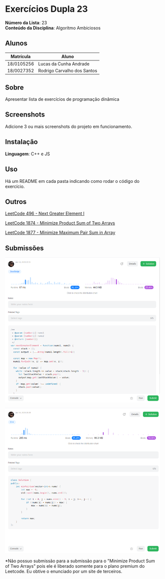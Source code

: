 # Exercícios Dupla 23

**Número da Lista**: 23<br>
**Conteúdo da Disciplina**: Algoritmo Ambiciosos<br>

## Alunos
|Matrícula | Aluno |
| -- | -- |
| 18/0105256 | Lucas da Cunha Andrade |
| 18/0027352 | Rodrigo Carvalho dos Santos |

## Sobre
Apresentar lista de exercícios de programação dinâmica

## Screenshots
Adicione 3 ou mais screenshots do projeto em funcionamento.

## Instalação
**Linguagem**: C++ e JS<br>

## Uso
Há um README em cada pasta indicando como rodar o código do exercício.

## Outros
[LeetCode 496 - Next Greater Element I](https://leetcode.com/problems/next-greater-element-i/)

[LeetCode 1874 - Minimize Product Sum of Two Arrays](https://leetcode.com/problems/minimize-product-sum-of-two-arrays/)

[LeetCode 1877 - Minimize Maximum Pair Sum in Array](https://leetcode.com/problems/minimize-maximum-pair-sum-in-array/)

## Submissões

![Next Greater Element I - Submissão](/assets/nextGreaterSubmission.png)

![Minimize Maximum Pair Sum in Array - Submissão](/assets/minPairSumSubmission.png)

*Não possuo submissão para a submissão para o "Minimize Product Sum of Two Arrays" pois ele é liberado somente para o plano premium do Leetcode. Eu obtive o enunciado por um site de terceiros.



